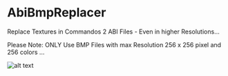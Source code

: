 # AbiBmpReplacer
Replace Textures in Commandos 2 ABI Files - Even in higher Resolutions...

Please Note: ONLY Use BMP Files with max Resolution 256 x 256 pixel and 256 colors ...





![alt text](https://burncycle.de/share/screenshot_abi_replacer.png)
